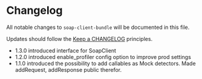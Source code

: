 # Changelog

All notable changes to `soap-client-bundle` will be documented in this file.

Updates should follow the [Keep a CHANGELOG](http://keepachangelog.com/) principles.

- 1.3.0
  introduced interface for SoapClient 
- 1.2.0
  introduced enable_profiler config option to improve prod settings
- 1.1.0
  introduced the possibility to add callables as Mock detectors.
  Made addRequest, addResponse public therefor.

